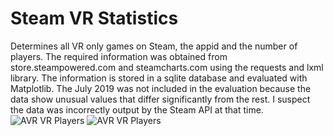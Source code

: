 # Steam VR Statistics
Determines all VR only games on Steam, the appid and the number of players. The required information was obtained from store.steampowered.com and steamcharts.com using the requests and lxml library. The information is stored in a sqlite database and evaluated with Matplotlib. The July 2019 was not included in the evaluation because the data show unusual values that differ significantly from the rest. I suspect the data was incorrectly output by the Steam API at that time.
![AVR VR Players](https://github.com/Bamux/Steam_VR_Statistics/blob/master/images/avg_players.png)
![AVR VR Players](https://github.com/Bamux/Steam_VR_Statistics/blob/master/images/peak_players.png)
